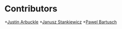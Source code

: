# Contributors
+[Justin Arbuckle](dromologue@gmail.com)
+[Janusz Stankiewicz](janusz.stankiewicz@gmail.com)
+[Pawel Bartusch](pawel.bartusch@gmail.com)

